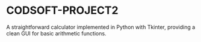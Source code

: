 # CODSOFT-PROJECT2
A straightforward calculator implemented in Python with Tkinter, providing a clean GUI for basic arithmetic functions.
